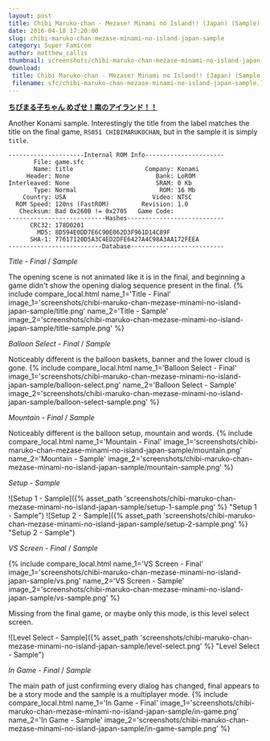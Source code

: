 ```yaml
---
layout: post
title: Chibi Maruko-chan - Mezase! Minami no Island!! (Japan) (Sample)
date: 2016-04-18 17:20:00
slug: chibi-maruko-chan-mezase-minami-no-island-japan-sample
category: Super Famicom
author: matthew_callis
thumbnail: screenshots/chibi-maruko-chan-mezase-minami-no-island-japan-sample/title-sample.png
download:
 title: Chibi Maruko-chan - Mezase! Minami no Island!! (Japan) (Sample)
 filename: sfc/chibi-maruko-chan-mezase-minami-no-island-japan-sample.7z
---
```


__[ちびまる子ちゃん めざせ！南のアイランド！！](http://superfamicom.org/info/chibi-maruko-chan-mezase-minami-no-island)__

Another Konami sample. Interestingly the title from the label matches the title on the final game, `RS051 CHIBIMARUKOCHAN`, but in the sample it is simply `title`.

```
---------------------Internal ROM Info----------------------
       File: game.sfc
       Name: title                    Company: Konami
     Header: None                        Bank: LoROM
Interleaved: None                        SRAM: 0 Kb
       Type: Normal                       ROM: 16 Mb
    Country: USA                        Video: NTSC
  ROM Speed: 120ns (FastROM)         Revision: 1.0
   Checksum: Bad 0x260B != 0x2705   Game Code:     
---------------------------Hashes---------------------------
      CRC32: 178D0201
        MD5: 8D594E0DD7E6C90E062D3F961D14C89F
      SHA-1: 77617120D5A3C4ED2DFE6427A4C98A3AA172FEEA
--------------------------Database--------------------------
```

_Title - Final_  / _Sample_

The opening scene is not animated like it is in the final, and beginning a game didn't show the opening dialog sequence present in the final.
{% include compare_local.html
    name_1='Title - Final'
    image_1='screenshots/chibi-maruko-chan-mezase-minami-no-island-japan-sample/title.png'
    name_2='Title - Sample'
    image_2='screenshots/chibi-maruko-chan-mezase-minami-no-island-japan-sample/title-sample.png'
%}

_Balloon Select - Final_  / _Sample_

Noticeably different is the balloon baskets, banner and the lower cloud is gone.
{% include compare_local.html
    name_1='Balloon Select - Final'
    image_1='screenshots/chibi-maruko-chan-mezase-minami-no-island-japan-sample/balloon-select.png'
    name_2='Balloon Select - Sample'
    image_2='screenshots/chibi-maruko-chan-mezase-minami-no-island-japan-sample/balloon-select-sample.png'
%}

_Mountain - Final_  / _Sample_

Noticeably different is the balloon setup, mountain and words.
{% include compare_local.html
    name_1='Mountain - Final'
    image_1='screenshots/chibi-maruko-chan-mezase-minami-no-island-japan-sample/mountain.png'
    name_2='Mountain - Sample'
    image_2='screenshots/chibi-maruko-chan-mezase-minami-no-island-japan-sample/mountain-sample.png'
%}

_Setup - Sample_

![Setup 1 - Sample]({% asset_path 'screenshots/chibi-maruko-chan-mezase-minami-no-island-japan-sample/setup-1-sample.png' %} "Setup 1 - Sample")
![Setup 2 - Sample]({% asset_path 'screenshots/chibi-maruko-chan-mezase-minami-no-island-japan-sample/setup-2-sample.png' %} "Setup 2 - Sample")

_VS Screen - Final_  / _Sample_

{% include compare_local.html
    name_1='VS Screen - Final'
    image_1='screenshots/chibi-maruko-chan-mezase-minami-no-island-japan-sample/vs.png'
    name_2='VS Screen - Sample'
    image_2='screenshots/chibi-maruko-chan-mezase-minami-no-island-japan-sample/vs-sample.png'
%}

Missing from the final game, or maybe only this mode, is this level select screen.

![Level Select - Sample]({% asset_path 'screenshots/chibi-maruko-chan-mezase-minami-no-island-japan-sample/level-select.png' %} "Level Select - Sample")

_In Game - Final_  / _Sample_

The main path of just confirming every dialog has changed, final appears to be a story mode and the sample is a multiplayer mode.
{% include compare_local.html
    name_1='In Game - Final'
    image_1='screenshots/chibi-maruko-chan-mezase-minami-no-island-japan-sample/in-game.png'
    name_2='In Game - Sample'
    image_2='screenshots/chibi-maruko-chan-mezase-minami-no-island-japan-sample/in-game-sample.png'
%}
